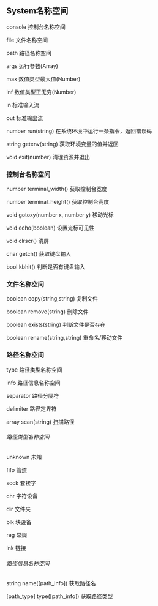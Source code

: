 ## System名称空间

console 控制台名称空间

file 文件名称空间

path 路径名称空间

args 运行参数\(Array\)

max 数值类型最大值\(Number\)

inf 数值类型正无穷\(Number\)

in 标准输入流

out 标准输出流

number run\(string\) 在系统环境中运行一条指令，返回错误码

string getenv\(string\) 获取环境变量的值并返回

void exit\(number\) 清理资源并退出

### 控制台名称空间

number terminal\_width\(\) 获取控制台宽度

number terminal\_height\(\) 获取控制台高度

void gotoxy\(number x, number y\) 移动光标

void echo\(boolean\) 设置光标可见性

void clrscr\(\) 清屏

char getch\(\) 获取键盘输入

bool kbhit\(\) 判断是否有键盘输入

### 文件名称空间

boolean copy\(string,string\) 复制文件

boolean remove\(string\) 删除文件

boolean exists\(string\) 判断文件是否存在

boolean rename\(string,string\) 重命名/移动文件

### 路径名称空间

type 路径类型名称空间

info 路径信息名称空间

separator 路径分隔符

delimiter 路径定界符

array scan\(string\) 扫描路径

###### 路径类型名称空间

unknown 未知

fifo 管道

sock 套接字

chr 字符设备

dir 文件夹

blk 块设备

reg 常规

lnk 链接

###### 路径信息名称空间

string name\(\[path\_info\]\) 获取路径名

\[path\_type\] type\(\[path\_info\]\) 获取路径类型

